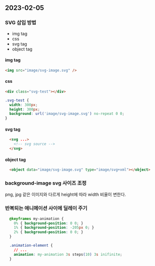 ## 2023-02-05
### SVG 삽입 방법
- img tag
- css
- svg tag
- object tag

#### img tag
```html
<img src="image/svg-image.svg" />
```
#### css
```html
<div class="svg-test"></div>
```
```css
.svg-test {
  width: 300px;
  height: 300px;
  background: url('image/svg-image.svg') no-repeat 0 0;
}
```
#### svg tag
```html
  <svg ...>
    <!-- svg source -->
  </svg>
```
#### object tag
```html
  <object data="image/svg-image.svg" type="image/svg+xml"></object>
```

### background-image svg 사이즈 조정
png, jpg 같은 이미지와 다르게 height에 따라 width 비율이 변한다.


### 반복되는 애니메이션 사이에 딜레이 주기
```css
  @keyframes my-animation {
    0% { background-position: 0 0; }
    1% { background-position: -205px 0; }
    2% { background-position: 0 0; }
  }
```
```css
  .animation-element {
    // ...
    animation: my-animation 3s steps(10) 3s inifinite;
  }
```
